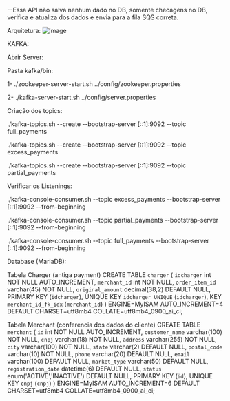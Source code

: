 --Essa API não salva nenhum dado no DB, somente checagens no DB, verifica e atualiza dos dados e envia para a fila SQS correta.


Arquitetura:
![image](https://github.com/user-attachments/assets/2ffb7f80-530c-42b8-a4df-f2f6d18d3b1b)

KAFKA:

Abrir Server:

Pasta kafka/bin:

1- ./zookeeper-server-start.sh ../config/zookeeper.properties

2- ./kafka-server-start.sh ../config/server.properties


Criação dos topics:

./kafka-topics.sh --create --bootstrap-server [::1]:9092 --topic full_payments

./kafka-topics.sh --create --bootstrap-server [::1]:9092 --topic excess_payments

./kafka-topics.sh --create --bootstrap-server [::1]:9092 --topic partial_payments


Verificar os Listenings:

./kafka-console-consumer.sh --topic excess_payments --bootstrap-server [::1]:9092 --from-beginning

./kafka-console-consumer.sh --topic partial_payments --bootstrap-server [::1]:9092 --from-beginning

./kafka-console-consumer.sh --topic full_payments --bootstrap-server [::1]:9092 --from-beginning




Database (MariaDB):


Tabela Charger (antiga payment)
CREATE TABLE `charger` (
  `idcharger` int NOT NULL AUTO_INCREMENT,
  `merchant_id` int NOT NULL,
  `order_item_id` varchar(45) NOT NULL,
  `original_amount` decimal(38,2) DEFAULT NULL,
  PRIMARY KEY (`idcharger`),
  UNIQUE KEY `idcharger_UNIQUE` (`idcharger`),
  KEY `merchant_id_fk_idx` (`merchant_id`)
) ENGINE=MyISAM AUTO_INCREMENT=4 DEFAULT CHARSET=utf8mb4 COLLATE=utf8mb4_0900_ai_ci;


Tabela Merchant (conferencia dos dados do cliente)
CREATE TABLE `merchant` (
  `id` int NOT NULL AUTO_INCREMENT,
  `customer_name` varchar(100) NOT NULL,
  `cnpj` varchar(18) NOT NULL,
  `address` varchar(255) NOT NULL,
  `city` varchar(100) NOT NULL,
  `state` varchar(2) DEFAULT NULL,
  `postal_code` varchar(10) NOT NULL,
  `phone` varchar(20) DEFAULT NULL,
  `email` varchar(100) DEFAULT NULL,
  `market_type` varchar(50) DEFAULT NULL,
  `registration_date` datetime(6) DEFAULT NULL,
  `status` enum('ACTIVE','INACTIVE') DEFAULT NULL,
  PRIMARY KEY (`id`),
  UNIQUE KEY `cnpj` (`cnpj`)
) ENGINE=MyISAM AUTO_INCREMENT=6 DEFAULT CHARSET=utf8mb4 COLLATE=utf8mb4_0900_ai_ci;


